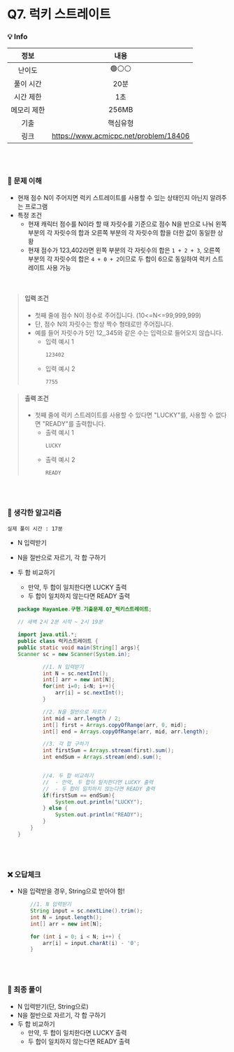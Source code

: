 # Q7. 럭키 스트레이트

### 💡 Info

|   정보    |                    내용                  |
|:-------:|:--------------------------------------:|
|   난이도   |                   🟢⚪⚪                 |
|  풀이 시간  |                    20분                 | 
|  시간 제한  |                    1초                  |
| 메모리 제한  |                   256MB                |
|   기출    |                   핵심유형                 |
|    링크   | https://www.acmicpc.net/problem/18406  |

<br>
<br>

### 💭 문제 이해
- 현재 점수 N이 주어지면 럭키 스트레이트를 사용할 수 있는 상태인지 아닌지 알려주는 프로그램
- 특정 조건
  - 현재 캐릭터 점수를 N이라 할 때 자릿수를 기준으로 점수 N을 반으로 나눠 왼쪽 부분의 각 자릿수의 합과 오른쪽 부분의 각 자릿수의 합을 더한 값이 동일한 상황
  - 현재 점수가 123,402라면 왼쪽 부분의 각 자릿수의 합은 ```1 + 2 + 3```, 오른쪽 부분의 각 자릿수의 합은 ```4 + 0 + 2```이므로 두 합이 6으로 동일하여 럭키 스트레이트 사용 가능

<br>

> #### 입력 조건
>  - 첫째 줄에 점수 N이 정수로 주어집니다. (10<=N<=99,999,999)
>  - 단, 점수 N의 자릿수는 항상 짝수 형태로만 주어집니다.
>  - 예를 들어 자릿수가 5인 12,,345와 같은 수는 입력으로 들어오지 않습니다.
>    - 입력 예시 1
>        ```
>        123402
>        ```
>    - 입력 예시 2
>        ```
>        7755
>        ```

> #### 출력 조건
>  - 첫째 줄에 럭키 스트레이트를 사용할 수 있다면 "LUCKY"를, 사용할 수 없다면 "READY"를 출력합니다.
>    - 출력 예시 1
>        ```
>        LUCKY
>        ```
>    - 출력 예시 2
>        ```
>        READY
>        ```

<br>
<br>

### 💭 생각한 알고리즘
```실제 풀이 시간 : 17분```

- N 입력받기
- N을 절반으로 자르기, 각 합 구하기
- 두 합 비교하기
  - 만약, 두 합이 일치한다면 LUCKY 출력
  - 두 합이 일치하지 않는다면 READY 출력

  ```java
  package HayanLee.구현.기출문제.Q7_럭키스트레이트;
  
  // 새벽 2시 2분 시작 ~ 2시 19분
  
  import java.util.*;
  public class 럭키스트레이트 {
  public static void main(String[] args){
  Scanner sc = new Scanner(System.in);
  
          //1. N 입력받기
          int N = sc.nextInt();
          int[] arr = new int[N];
          for(int i=0; i<N; i++){
              arr[i] = sc.nextInt();
          }
  
          //2. N을 절반으로 자르기
          int mid = arr.length / 2;
          int[] first = Arrays.copyOfRange(arr, 0, mid);
          int[] end = Arrays.copyOfRange(arr, mid, arr.length);
  
          //3. 각 합 구하기
          int firstSum = Arrays.stream(first).sum();
          int endSum = Arrays.stream(end).sum();
  
  
          //4. 두 합 비교하기
          //  - 만약, 두 합이 일치한다면 LUCKY 출력
          //  - 두 합이 일치하지 않는다면 READY 출력
          if(firstSum == endSum){
              System.out.println("LUCKY");
          } else {
              System.out.println("READY");
          }
      }
  }

  ```

<br>
<br>

### ❌ 오답체크
- N을 입력받을 경우, String으로 받아야 함!
  ```java
      //1. N 입력받기
      String input = sc.nextLine().trim();
      int N = input.length();
      int[] arr = new int[N];

      for (int i = 0; i < N; i++) {
          arr[i] = input.charAt(i) - '0';
      }
  ```

<br>
<br>

### 💭 최종 풀이
- N 입력받기(단, String으로)
- N을 절반으로 자르기, 각 합 구하기
- 두 합 비교하기
  - 만약, 두 합이 일치한다면 LUCKY 출력
  - 두 합이 일치하지 않는다면 READY 출력